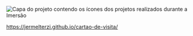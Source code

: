 ![Capa do projeto contendo os ícones dos projetos realizados durante a Imersão](https://user-images.githubusercontent.com/79291954/154473287-a8f72a6c-68a7-4916-8313-239673ce1f01.png)

https://jermelterzi.github.io/cartao-de-visita/
